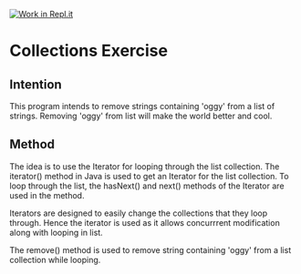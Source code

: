 [![Work in Repl.it](https://classroom.github.com/assets/work-in-replit-14baed9a392b3a25080506f3b7b6d57f295ec2978f6f33ec97e36a161684cbe9.svg)](https://classroom.github.com/online_ide?assignment_repo_id=2970514&assignment_repo_type=AssignmentRepo)
# Collections Exercise

## Intention

This program intends to remove strings containing 'oggy' from a list of strings.
Removing 'oggy' from list will make the world better and cool.

## Method

The idea is to use the Iterator for looping through the list collection. The iterator() method in Java is used to get an Iterator for the list collection.
To loop through the list, the hasNext() and next() methods of the Iterator are used in the method.

Iterators are designed to easily change the collections that they loop through. Hence the iterator is used as it allows concurrrent modification along with looping in list.

The remove() method is used to remove string containing 'oggy' from a list collection while looping.
